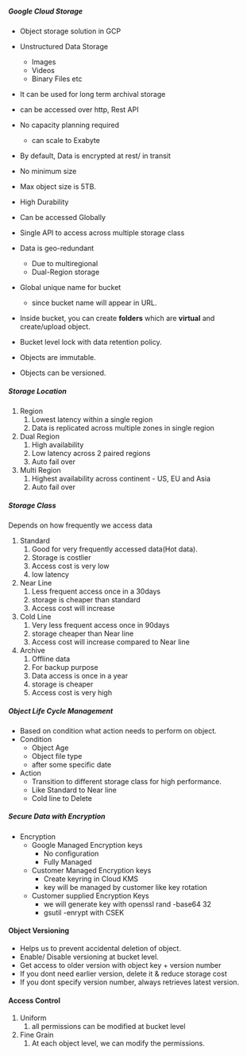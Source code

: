 ##### Google Cloud Storage
- Object storage solution in GCP
- Unstructured Data Storage
  - Images
  - Videos
  - Binary Files etc
- It can be used for long term archival storage
- can be accessed over http, Rest API
- No capacity planning required
  - can scale to Exabyte
- By default, Data is encrypted at rest/ in transit
- No minimum size
- Max object size is 5TB.
- High Durability
- Can be accessed Globally
- Single API to access across multiple storage class
- Data is geo-redundant
  - Due to multiregional
  - Dual-Region storage

- Global unique name for bucket
  - since bucket name will appear in URL.
- Inside bucket, you can create **folders** which are **virtual** and create/upload object.
- Bucket level lock with data retention policy.
- Objects are immutable.
- Objects can be versioned.

##### Storage Location

1. Region
   1. Lowest latency within a single region
   2. Data is replicated across multiple zones in single region
2. Dual Region
   1. High availability
   2. Low latency across 2 paired regions
   3. Auto fail over
3. Multi Region
   1. Highest availability across continent - US, EU and Asia
   2. Auto fail over
   
##### Storage Class

Depends on how frequently we access data

1. Standard
   1. Good for very frequently accessed data(Hot data).
   2. Storage is costlier
   3. Access cost is very low
   4. low latency
2. Near Line
   1. Less frequent access once in a 30days
   2. storage is cheaper than standard
   3. Access cost will increase
3. Cold Line
   1. Very less frequent access once in 90days
   2. storage cheaper than Near line
   3. Access cost will increase compared to Near line
4. Archive
   1. Offline data
   2. For backup purpose
   3. Data access is once in a year
   4. storage is cheaper
   5. Access cost is very high
   
##### Object Life Cycle Management

- Based on condition what action needs to perform on object.
- Condition
  - Object Age
  - Object file type
  - after some specific date
- Action
  - Transition to different storage class for high performance.
  - Like Standard to Near line
  - Cold line to Delete

##### Secure Data with Encryption
- Encryption
  - Google Managed Encryption keys
    - No configuration
    - Fully Managed
  - Customer Managed Encryption keys
    - Create keyring in Cloud KMS
    - key will be managed by customer like key rotation
  - Customer supplied Encryption Keys
    - we will generate key with openssl rand -base64 32
    - gsutil -enrypt with CSEK

#### Object Versioning
- Helps us to prevent accidental deletion of object.
- Enable/ Disable versioning at bucket level.
- Get access to older version with object key + version number
- If you dont need earlier version, delete it & reduce storage cost
- If you dont specify version number, always retrieves latest version.

#### Access Control
1. Uniform 
   1. all permissions can be modified at bucket level
2. Fine Grain
   1. At each object level, we can modify the permissions.